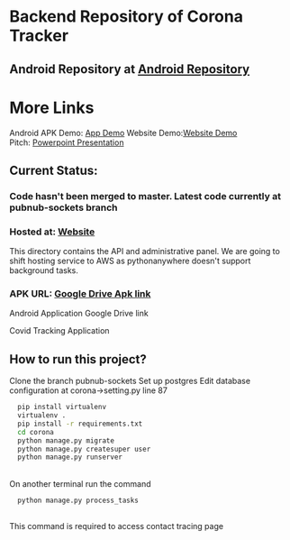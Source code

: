 # Backend Repository of Corona Tracker<br/>
## Android Repository at <a href="https://github.com/ammar-alavi10/Covid19_tracker" target="_blank">Android Repository</a>
# More Links<br>
Android APK Demo: <a href="https://drive.google.com/file/d/1VUhCmWstbAH-Pf2QXOL6mYdCD0-LoY0e/view?usp=sharing">App Demo</a>
Website Demo:<a href="https://drive.google.com/open?id=1J7nq2eeIXKEz7gvgMhqdnNCNtvbmbc8B">Website Demo</a></br>
Pitch: <a href="https://drive.google.com/open?id=1UJC13KtWxZMFAZw0EH10UNJxeRzzmOF7">Powerpoint Presentation</a>

## Current Status: 
### Code hasn't been merged to master. Latest code currently at <b>pubnub-sockets</b> branch
### Hosted at: <a href="http://tuhina840.pythonanywhere.com/">Website</a> 
<p>This directory contains the API and administrative panel. We are going to shift hosting service to AWS as pythonanywhere doesn't support background tasks.<br></p>

### APK URL: <a href="https://drive.google.com/open?id=1O_7vBoedff12gYB52rF6SnvbxWApdv0y">Google Drive Apk link</a>
<p>Android Application Google Drive link </p>
Covid Tracking Application<br/>

## How to run this project?
Clone the branch pubnub-sockets
Set up postgres
Edit database configuration at corona->setting.py line 87
```bash
  pip install virtualenv
  virtualenv .
  pip install -r requirements.txt
  cd corona
  python manage.py migrate
  python manage.py createsuper user
  python manage.py runserver
```

</br> On another terminal run the command
```bash
  python manage.py process_tasks
  
```
<p>This command is required to access contact tracing page</p><br>
